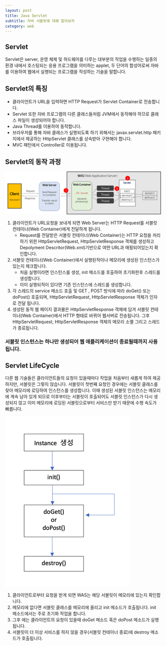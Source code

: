 ```yaml
---
layout: post
title: Java Servlet
subtitle: 자바 서블릿에 대해 알아보자
category: web
---
```



## Servlet

Servlet은 server, 운영 체제 및 하드웨어를 다루는 대부분의 작업을 수행하는 일종의 환경 내에서 호스팅되는 응용 프로그램을 의미하는 applet, 두 단어의 합성어로써 자바를 이용하여 웹에서 실행되는 프로그램을 작성하는 기술을 말합니다.

## Servlet의 특징

- 클라이언트가 URL을 입력하면 HTTP Request가 Servlet Container로 전송합니다.
- Servlet 또한 자바 프로그램의 다른 클래스들처럼 JVM에서 동작해야 하므로 클래스 파일이 생성되어야 합니다.
- Java Thread를 이용하여 동작합니다.
- 브라우저를 통해 자바 클래스가 실행되도록 하기 위해서는 javax.servlet.http 패키지에서 제공하는 HttpServlet 클래스를 상속받아 구현해야 합니다.
- MVC 패턴에서 Controller로 이용됩니다.

## Servlet의 동작 과정

![ProcessofServlet.png.png](/img/post/ProcessofServlet.png)

1. 클라이언트가 URL요청을 보내게 되면 Web Server는 HTTP Request를 서블릿 컨테이너(Web Container)에게 전달하게 됩니다.
    - Request를 전달받은 서블릿 컨테이너(Web Container)는 HTTP 요청을 처리하기 위한 HttpServletRequest, HttpServletResponse 객체를 생성하고 Depolyment Descritor(Web.xml)기반으로 여떤 URL과 매핑되어있는지 확인합니다.
2. 서블릿 컨테이너(Web Container)에서 실행된적이나 메모리에 생성된 인스턴스가 있는지 체크합니다.
    - 처음 실행이라면 인스턴스를 생성, init 메소드를 호출하여 초기화한후 스레드를 생성합니다.
    - 이미 실행되적이 있다면 기존 인스턴스에 스레드를 생성합니다.
3. 각 스레드의 service 메소드 호출 및 GET , POST 방식에 따라 doGet() 또는 doPost() 호출되며, HttpServletRequest, HttpServletResponse 객체가 인자로 전달 됩니다.
4. 생성된 동적 웹 페이지 결과물은 HttpServletResponse 객체에 담겨 서블릿 컨테이너(Web Container)에서 HTTP 형태로 바뀌어 웹서버로 전송됩니다. 그후 HttpServletRequest, HttpServletResponse 객체의 메모리 소멸 그리고 스레드가 종료됩니다.

### 서블릿 인스턴스는 하나만 생성되어 웹 애플리케이션이 종료될때까지 사용됩니다.

## Servlet LifeCycle

다른 웹 기술들은 클라이언트들의 요청이 있을때마다 작업을 처음부터 새롭게 하여 제공하지만, 서블릿은 그렇지 않습니다.                                                                                                                                                                     서블릿이 첫번째 요청인 경우에는 서블릿 클래스를 찾아 메모리에 로딩하여 인스턴스를 생성합니다. 이때 생성된 서블릿 인스턴스는 메모리에 계속 남아 있게 되므로 이후부터는 서블릿이 호출되어도  서블릿 인스턴스가 다시 생성되지 않고 이미 메모리에 로딩된 서블릿으로부터 서비스만 받기 때문에 수행 속도가 빠릅니다.

![LifeCycleofServlet.png](/img/post/LifeCycleofServlet.png)

1. 클라이언트로부터 요청을 받게 되면 WAS는 해당 서블릿이 메모리에 있는지 확인합니다.
2. 메모리에 없다면 서블릿 클래스를 메모리에 올리고 init 메소드가 호출됩니다. init 메소드에서는 주로 초기화 작업을 합니다.
3. 그후 에는 클라이언트의 요청이 있을때 doGet 메소드 혹은 doPost 메소드가 실행됩니다.
4. 서블릿이 더 이상 서비스를 하지 않을 경우(서블릿 컨테이너 종료)에 destroy 메소드가 호출됩니다.
